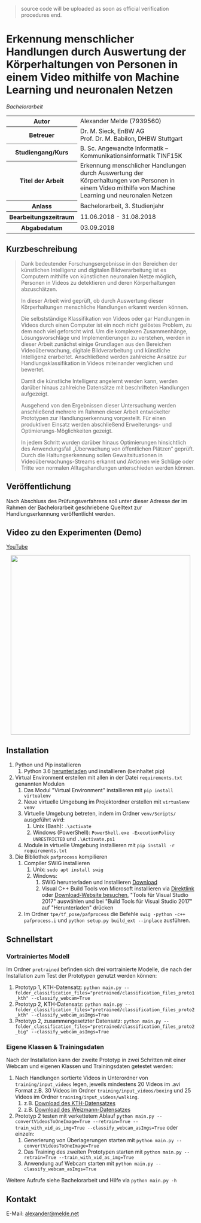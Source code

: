 > source code will be uploaded as soon as official verification procedures end.

# Erkennung menschlicher Handlungen durch Auswertung der Körperhaltungen von Personen in einem Video mithilfe von Machine Learning und neuronalen Netzen
_Bachelorarbeit_
<table>
<tr><th>Autor</th><td>Alexander Melde (7939560)</td></tr>
<tr><th>Betreuer</th><td>Dr. M. Sieck, EnBW AG<br/>Prof. Dr. M. Babilon, DHBW Stuttgart</td></tr>
<tr><th>Studiengang/Kurs</th><td>B. Sc. Angewandte Informatik – Kommunikationsinformatik TINF15K</td></tr>
<tr><th>Titel der Arbeit</th><td>Erkennung menschlicher Handlungen durch Auswertung der Körperhaltungen von Personen in einem Video mithilfe von Machine Learning und neuronalen Netzen</td></tr>
<tr><th>Anlass</th><td>Bachelorarbeit, 3. Studienjahr</td></tr>
<tr><th>Bearbeitungszeitraum</th><td>11.06.2018 - 31.08.2018</td></tr>
<tr><th>Abgabedatum</th><td>03.09.2018</td></tr>
</table>

## Kurzbeschreibung
> Dank bedeutender Forschungsergebnisse in den Bereichen der künstlichen Intelligenz und digitalen Bildverarbeitung ist es Computern mithilfe von künstlichen neuronalen Netze möglich, Personen in Videos zu detektieren und deren Körperhaltungen abzuschätzen.
> 
> In dieser Arbeit wird geprüft, ob durch Auswertung dieser Körperhaltungen menschliche Handlungen erkannt werden können.
> 
> Die selbstständige Klassifikation von Videos oder gar Handlungen in Videos durch einen Computer ist ein noch nicht gelöstes Problem, zu dem noch viel geforscht wird. Um die komplexen Zusammenhänge, Lösungsvorschläge und Implementierungen zu verstehen, werden in dieser Arbeit zunächst einige Grundlagen aus den Bereichen Videoüberwachung, digitale Bildverarbeitung und künstliche Intelligenz erarbeitet. Anschließend werden zahlreiche Ansätze zur Handlungsklassifikation in Videos miteinander verglichen und bewertet.
> 
> Damit die künstliche Intelligenz angelernt werden kann, werden darüber hinaus zahlreiche Datensätze mit beschrifteten Handlungen aufgezeigt.
> 
> Ausgehend von den Ergebnissen dieser Untersuchung werden anschließend mehrere im Rahmen dieser Arbeit entwickelter Prototypen zur Handlungserkennung vorgestellt. Für einen produktiven Einsatz werden abschließend Erweiterungs- und Optimierungs-Möglichkeiten gezeigt.
> 
> In jedem Schritt wurden darüber hinaus Optimierungen hinsichtlich des Anwendungsfall „Überwachung von öffentlichen Plätzen“ geprüft. Durch die Haltungserkennung sollen Gewaltsituationen in Videoüberwachungs-Streams erkannt und Aktionen wie Schläge oder Tritte von normalen Alltagshandlungen unterschieden werden können.


## Veröffentlichung
Nach Abschluss des Prüfungsverfahrens soll unter dieser Adresse der im Rahmen der Bachelorarbeit geschriebene Quelltext zur Handlungserkennung veröffentlicht werden.


## Video zu den Experimenten (Demo)
[YouTube](https://youtu.be/RN8bqSqV0Ho)

<p align="center">
    <a href="https://youtu.be/RN8bqSqV0Ho" target="_blank"><img src="https://media.giphy.com/media/1iO5HiRKbDSjIcZiS8/giphy.gif", width="480"></a>
</p>


## Installation

1) Python und Pip installieren
    1) Python 3.6 [herunterladen](https://www.python.org/downloads/) und installieren (beinhaltet pip)
2) Virtual Environment erstellen mit allen in der Datei ``requirements.txt`` genannten Modulen
    1) Das Modul "Virtual Environment" installieren mit ``pip install virtualenv``
    2) Neue virtuelle Umgebung im Projektordner erstellen mit ``virtualenv venv``
    3) Virtuelle Umgebung betreten, indem im Ordner ``venv/Scripts/`` ausgeführt wird: 
        1) Unix (Bash): ``.\activate``
        2) Windows (PowerShell): ``PowerShell.exe -ExecutionPolicy UNRESTRICTED`` und ``.\Activate.ps1``
    4) Module in virtuelle Umgebung installieren mit ``pip install -r requirements.txt``
3) Die Bibliothek ```pafprocess``` kompilieren
    1) Compiler SWIG installieren
        1) Unix: ``sudo apt install swig``
        2) Windows:
            1) SWIG herunterladen und Installieren [Download](http://www.swig.org/download.html)
            2) Visual C++ Build Tools von Microsoft installieren via [Direktlink](https://visualstudio.microsoft.com/thank-you-downloading-visual-studio/?sku=BuildTools&rel=15) oder [Download-Website besuchen](https://visualstudio.microsoft.com/downloads), "Tools für Visual Studio 2017" auswählen und bei "Build Tools für Visual Studio 2017" auf "Herunterladen" drücken
    1) Im Ordner ``tpe/tf_pose/pafprocess`` die Befehle ``swig -python -c++ pafprocess.i`` und ``python setup.py build_ext --inplace`` ausführen.


## Schnellstart
### Vortrainiertes Modell
Im Ordner ``pretrained`` befinden sich drei vortrainierte Modelle, die nach der Installation zum Test der Prototypen genutzt werden können:

1) Prototyp 1, KTH-Datensatz: ``python main.py --folder_classification_files="pretrained/classification_files_proto1_kth" --classify_webcam=True``
2) Prototyp 2, KTH-Datensatz: ``python main.py --folder_classification_files="pretrained/classification_files_proto2_kth" --classify_webcam_asImgs=True``
3) Prototyp 2, zusammengesetzter Datensatz: ``python main.py --folder_classification_files="pretrained/classification_files_proto2_big" --classify_webcam_asImgs=True``

### Eigene Klassen & Trainingsdaten
Nach der Installation kann der zweite Prototyp in zwei Schritten mit einer Webcam und eigenen Klassen und Trainingsdaten getestet werden:

1) Nach Handlungen sortierte Videos in Unterordner von ```training/input_videos``` legen, jeweils mindestens 20 Videos im .avi Format z.B. 30 Videos  im Ordner ``training/input_videos/boxing`` und 25 Videos im Ordner ``training/input_videos/walking``.
    1) z.B. [Download des KTH-Datensatzes](http://www.nada.kth.se/cvap/actions/)
    2) z.B. [Download des Weizmann-Datensatzes](http://www.wisdom.weizmann.ac.il/~vision/SpaceTimeActions.html)
2) Prototyp 2 testen mit verkettetem Ablauf ``python main.py --convertVideosToOneImage=True --retrain=True --train_with_vid_as_img=True --classify_webcam_asImgs=True`` oder einzeln:
    1) Generierung von Überlagerungen starten mit ``python main.py --convertVideosToOneImage=True``
    2) Das Training des zweiten Prototypen starten mit ``python main.py --retrain=True --train_with_vid_as_img=True``
    3) Anwendung auf Webcam starten mit ``python main.py --classify_webcam_asImgs=True``

Weitere Aufrufe siehe Bachelorarbeit und Hilfe via ``python main.py -h``


## Kontakt
E-Mail: [alexander@melde.net](alexander@melde.net)
